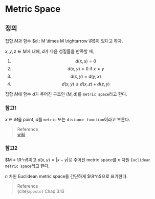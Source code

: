 # Metric Space
## 정의
집합 $M$과 함수 $d : M \times M \rightarrow \R$이 있다고 하자.

$x,y,z \in M$에 대해, $d$가 다음 성질들을 만족할 때,
1. $$ d(x,x) = 0 $$
2. $$ d(x,y) > 0 \text{ if } x \neq y $$ 
3. $$ d(x,y) = d(y,x) $$
4. $$ d(x,y) \le d(x,z) + d(z,y) $$

집합 $M$에 함수 $d$가 주어진 구조인 $(M,d)$를 `metric space`라고 한다.

### 참고1
$x \in M$을 point, $d$를 `metric` 또는 `distance function`이라고 부른다.

> Reference  
> [wiki](https://en.wikipedia.org/wiki/Metric_space)  

### 참고2
$M = \R^n$이고 $d(x,y) = |x-y|$로 주어진 metric space를 $n$ 차원 `Euclidean metric space`라고 한다.

$n$ 차원 Euclidean metric space를 간단하게 $\R^n$으로 표기한다.

> Reference  
> {cite}`apostol` Chap 3.13